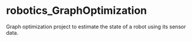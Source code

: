 # robotics_GraphOptimization
Graph optimization project to estimate the state of a robot using its sensor data.
